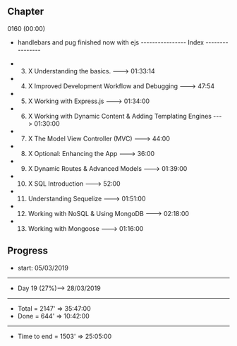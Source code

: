 Chapter
----------------
0160 (00:00)
- handlebars and pug finished now with ejs
---------------- Index ----------------

- 3.  X Understanding the basics. ---> 01:33:14 
- 4.  X Improved Development Workflow and Debugging ---> 47:54
- 5.  X Working with Express.js ---> 01:34:00
- 6.  X Working with Dynamic Content & Adding Templating Engines ---> 01:30:00
- 7.  X The Model View Controller (MVC) ---> 44:00
- 8.  X Optional: Enhancing the App ---> 36:00
- 9.  X Dynamic Routes & Advanced Models ---> 01:39:00
- 10. X SQL Introduction ---> 52:00
- 11. Understanding Sequelize ---> 01:51:00
- 12. Working with NoSQL & Using MongoDB ---> 02:18:00
- 13. Working with Mongoose ---> 01:16:00

Progress 
----------------
- start: 05/03/2019
----------------
- Day 19 (27%)--> 28/03/2019 
-------------
- Total = 2147' => 35:47:00
- Done = 644' => 10:42:00 
-------------
- Time to end = 1503' => 25:05:00 